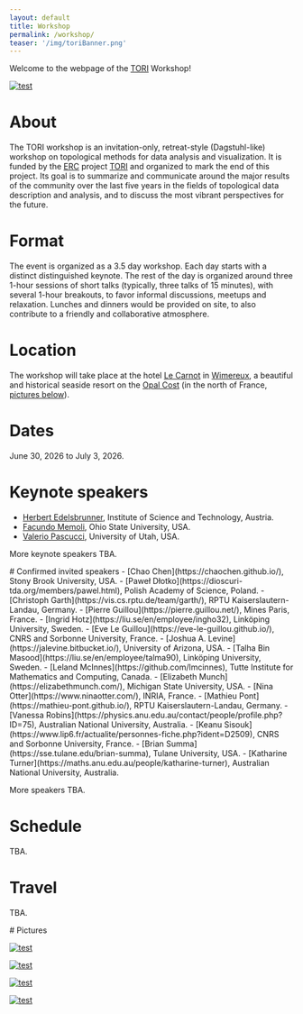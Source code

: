 ```yaml
---
layout: default
title: Workshop
permalink: /workshop/
teaser: '/img/toriBanner.png'
---
```


Welcome to the webpage of the [TORI](https://erc-tori.github.io/) Workshop!

[![test](https://upload.wikimedia.org/wikipedia/commons/thumb/6/6c/Wimereux_estuaire.jpg/800px-Wimereux_estuaire.jpg?20140310224706)](https://upload.wikimedia.org/wikipedia/commons/thumb/6/6c/Wimereux_estuaire.jpg/800px-Wimereux_estuaire.jpg?20140310224706)

# About
The TORI workshop is an invitation-only, retreat-style (Dagstuhl-like) workshop on topological methods for data analysis and visualization. It is funded by the [ERC](https://erc.europa.eu/) project [TORI](https://erc-tori.github.io/) and organized to mark the end of this project. Its goal is to summarize and communicate around the major results of the community over the last five years in the fields of topological data description and analysis, and to discuss the most vibrant perspectives for the future.

# Format
The event is organized as a 3.5 day workshop. Each day starts with a distinct distinguished keynote.
The rest of the day is organized around three 1-hour sessions of short talks (typically, three talks of 15 minutes), with several 1-hour breakouts, to favor informal discussions, meetups and relaxation.
Lunches and dinners would be provided on site, to also contribute to a friendly and collaborative atmosphere.

# Location

The workshop will take place 
at the hotel [Le Carnot](https://www.lecarnotwimereux.com/en/)
in [Wimereux](https://en.wikipedia.org/wiki/Wimereux), a beautiful and historical seaside resort 
on the [Opal Cost](https://en.wikipedia.org/wiki/C%C3%B4te_d%27Opale)
(in the north of France, <a href='../workshop/index.html#pictures'>pictures below</a>).

# Dates
June 30, 2026 to July 3, 2026.

# Keynote speakers
- [Herbert Edelsbrunner](https://pub.ista.ac.at/~edels/),  Institute of Science and Technology, Austria. 
- [Facundo Memoli](https://facundo-memoli.org/), Ohio State University, USA.
- [Valerio Pascucci](https://www.sci.utah.edu/people/pascucci), University of Utah, USA.

More keynote speakers TBA.

<a name="invited">
# Confirmed invited speakers
- [Chao Chen](https://chaochen.github.io/), Stony Brook University, USA.
- [Paweł Dłotko](https://dioscuri-tda.org/members/pawel.html), Polish Academy of Science, Poland.
- [Christoph Garth](https://vis.cs.rptu.de/team/garth/), RPTU Kaiserslautern-Landau, Germany.
- [Pierre Guillou](https://pierre.guillou.net/), Mines Paris, France.
- [Ingrid Hotz](https://liu.se/en/employee/ingho32), Linköping University, Sweden.
- [Eve Le Guillou](https://eve-le-guillou.github.io/), CNRS and Sorbonne University, France.
- [Joshua A. Levine](https://jalevine.bitbucket.io/), University of Arizona, USA.
- [Talha Bin Masood](https://liu.se/en/employee/talma90), Linköping University, Sweden.
- [Leland McInnes](https://github.com/lmcinnes), Tutte Institute for Mathematics and Computing, Canada.
- [Elizabeth Munch](https://elizabethmunch.com/), Michigan State University, USA.
- [Nina Otter](https://www.ninaotter.com/), INRIA, France.
- [Mathieu Pont](https://mathieu-pont.github.io/), RPTU Kaiserslautern-Landau, Germany.
- [Vanessa Robins](https://physics.anu.edu.au/contact/people/profile.php?ID=75), Australian National University, Australia.
- [Keanu Sisouk](https://www.lip6.fr/actualite/personnes-fiche.php?ident=D2509), CNRS and Sorbonne University, France.
- [Brian Summa](https://sse.tulane.edu/brian-summa), Tulane University, USA.
- [Katharine Turner](https://maths.anu.edu.au/people/katharine-turner), Australian National University, Australia.

More speakers TBA.

# Schedule 
TBA.

# Travel
TBA.

<a name="pictures">
# Pictures


[![test](https://upload.wikimedia.org/wikipedia/commons/thumb/a/a2/Cap_Blanc-Nez.jpg/800px-Cap_Blanc-Nez.jpg?20190602152204)](https://upload.wikimedia.org/wikipedia/commons/thumb/a/a2/Cap_Blanc-Nez.jpg/800px-Cap_Blanc-Nez.jpg?20190602152204)

[![test](https://upload.wikimedia.org/wikipedia/commons/thumb/f/fe/FranceGrisNez2Dover.jpg/800px-FranceGrisNez2Dover.jpg?20171021091959)](https://upload.wikimedia.org/wikipedia/commons/thumb/f/fe/FranceGrisNez2Dover.jpg/800px-FranceGrisNez2Dover.jpg?20171021091959)

[![test](https://upload.wikimedia.org/wikipedia/commons/thumb/2/29/LL_49_-_WIMEREUX_-_La_Rue_Carnot.JPG/800px-LL_49_-_WIMEREUX_-_La_Rue_Carnot.JPG?20121203063917)](https://upload.wikimedia.org/wikipedia/commons/thumb/2/29/LL_49_-_WIMEREUX_-_La_Rue_Carnot.JPG/800px-LL_49_-_WIMEREUX_-_La_Rue_Carnot.JPG?20121203063917)

[![test](https://upload.wikimedia.org/wikipedia/commons/thumb/d/db/0_Digue_Promenade_Michel_Hamiot_-_Wimereux.JPG/800px-0_Digue_Promenade_Michel_Hamiot_-_Wimereux.JPG?20140327131419)](https://upload.wikimedia.org/wikipedia/commons/thumb/d/db/0_Digue_Promenade_Michel_Hamiot_-_Wimereux.JPG/800px-0_Digue_Promenade_Michel_Hamiot_-_Wimereux.JPG?20140327131419)


